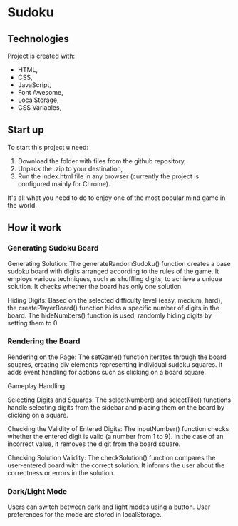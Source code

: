 # Sudoku
## Technologies
Project is created with:
* HTML,
* CSS,
* JavaScript,
* Font Awesome,
* LocalStorage,
* CSS Variables,

## Start up
To start this project u need:
1. Download the folder with files from the github repository,
2. Unpack the .zip to your destination,
3. Run the index.html file in any browser (currently the project is configured mainly for Chrome).

It's all what you need to do to enjoy one of the most popular mind game in the world.

## How it work

### Generating Sudoku Board

Generating Solution:
The generateRandomSudoku() function creates a base sudoku board with digits arranged according to the rules of the game. It employs various techniques, such as shuffling digits, to achieve a unique solution. It checks whether the board has only one solution.

Hiding Digits:
Based on the selected difficulty level (easy, medium, hard), the createPlayerBoard() function hides a specific number of digits in the board. The hideNumbers() function is used, randomly hiding digits by setting them to 0.

### Rendering the Board

Rendering on the Page:
The setGame() function iterates through the board squares, creating div elements representing individual sudoku squares. It adds event handling for actions such as clicking on a board square.

Gameplay Handling

Selecting Digits and Squares:
The selectNumber() and selectTile() functions handle selecting digits from the sidebar and placing them on the board by clicking on a square.

Checking the Validity of Entered Digits:
The inputNumber() function checks whether the entered digit is valid (a number from 1 to 9). In the case of an incorrect value, it removes the digit from the board square.

Checking Solution Validity:
The checkSolution() function compares the user-entered board with the correct solution. It informs the user about the correctness or errors in the solution.

### Dark/Light Mode

Users can switch between dark and light modes using a button. User preferences for the mode are stored in localStorage.
